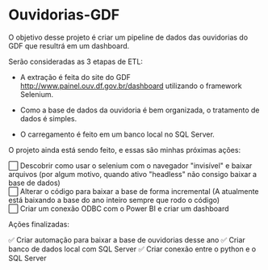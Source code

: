 # Ouvidorias-GDF
 
O objetivo desse projeto é criar um pipeline de dados das ouvidorias do GDF que resultrá em um dashboard.

Serão consideradas as 3 etapas de ETL:

- A extração é feita do site do GDF http://www.painel.ouv.df.gov.br/dashboard utilizando o framework Selenium.

- Como a base de dados da ouvidoria é bem organizada, o tratamento de dados é simples.

- O carregamento é feito em um banco local no SQL Server.

O projeto ainda está sendo feito, e essas são minhas próximas ações:

⬜ Descobrir como usar o selenium com o navegador "invisível" e baixar arquivos (por algum motivo, quando ativo "headless" não consigo baixar a base de dados)<br>
⬜ Alterar o código para baixar a base de forma incremental (A atualmente está baixando a base do ano inteiro sempre que rodo o código)<br>
⬜ Criar um conexão ODBC com o Power BI e criar um dashboard

Ações finalizadas:

✅ Criar automação para baixar a base de ouvidorias desse ano
✅ Criar banco de dados local com SQL Server
✅ Criar conexão entre o python e o SQL Server
